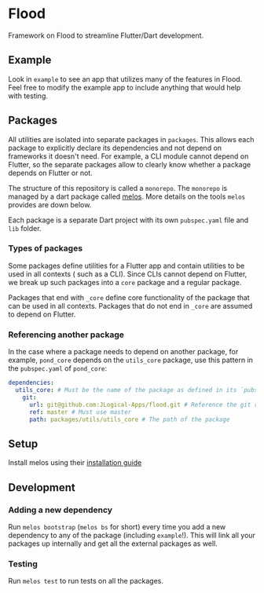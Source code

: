 # Flood

Framework on Flood to streamline Flutter/Dart development.

## Example

Look in `example` to see an app that utilizes many of the features in Flood. Feel free to
modify the example app to include anything that would help with testing.

## Packages

All utilities are isolated into separate packages in `packages`. This allows each package to
explicitly declare its dependencies and not depend on frameworks it doesn't need. For example, a CLI
module cannot depend on Flutter, so the separate packages allow to clearly know whether a package
depends on Flutter or not.

The structure of this repository is called a `monorepo`. The `monorepo` is managed by a dart package
called [melos](https://pub.dev/packages/melos). More details on the tools `melos` provides are down
below.

Each package is a separate Dart project with its own `pubspec.yaml` file and `lib` folder.

### Types of packages

Some packages define utilities for a Flutter app and contain utilities to be used in all contexts (
such as a CLI). Since CLIs cannot depend on Flutter, we break up such packages into a `core` package
and a regular package.

Packages that end with `_core` define core functionality of the package that can be used in all
contexts. Packages that do not end in `_core` are assumed to depend on Flutter.

### Referencing another package

In the case where a package needs to depend on another package, for example, `pond_core`
depends on the `utils_core` package, use this pattern in the `pubspec.yaml` of `pond_core`:

```yaml
dependencies:
  utils_core: # Must be the name of the package as defined in its `pubspec.yaml` `name` field. 
    git:
      url: git@github.com:JLogical-Apps/flood.git # Reference the git repository.
      ref: master # Must use master
      path: packages/utils/utils_core # The path of the package 
```

## Setup

Install melos using their [installation guide](https://pub.dev/packages/melos#getting-started)

## Development

### Adding a new dependency

Run `melos bootstrap` (`melos bs` for short) every time you add a new dependency to any of the
package (including `example`!). This will link all your packages up internally and get all the
external packages as well.

### Testing

Run `melos test` to run tests on all the packages.
